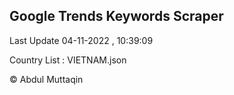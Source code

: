 

## Google Trends Keywords Scraper 
 
Last Update 04-11-2022 , 10:39:09

Country List :
VIETNAM.json



© Abdul Muttaqin 
